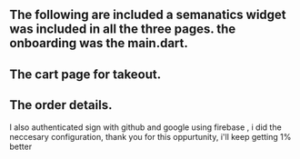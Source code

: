 The following are included a semanatics widget was included in all the three pages. the onboarding was the main.dart.
-
The cart page for takeout.
-
The order details.
-
I also authenticated sign with github and google using firebase , i did the neccesary configuration, thank you for this oppurtunity, i'll keep getting 1% better
